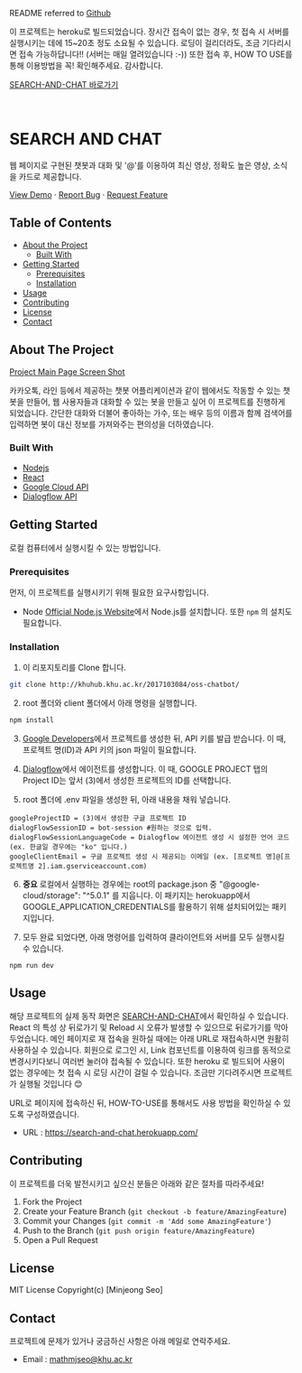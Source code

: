 README referred to [Github](https://github.com/othneildrew/Best-README-Template)

이 프로젝트는 heroku로 빌드되었습니다. 장시간 접속이 없는 경우, 첫 접속 시 서버를 실행시키는 데에 15~20초 정도 소요될 수 있습니다. 로딩이 걸리더라도, 조금 기다리시면 접속 가능하답니다!! (서버는 매일 열려있습니다 :-)) 또한 접속 후, HOW TO USE를 통해 이용방법을 꼭! 확인해주세요. 감사합니다.


[SEARCH-AND-CHAT 바로가기](https://search-and-chat.herokuapp.com/)

<!-- PROJECT LOGO -->
<br />
<p align="center">
  <h1>SEARCH AND CHAT</h1>
  <p>
    웹 페이지로 구현된 챗봇과 대화 및 '@'를 이용하여 최신 영상, 정확도 높은 영상, 소식을 카드로 제공합니다.
  </p>
  <p>
  <a href="http://khuhub.khu.ac.kr/2017103084/oss-chatbot/">View Demo</a>
  ·
  <a href="http://khuhub.khu.ac.kr/2017103084/oss-chatbot/issues">Report Bug</a>
  ·
  <a href="http://khuhub.khu.ac.kr/2017103084/oss-chatbot/merge_requests">Request Feature</a>
  </p>
</p>



<!-- TABLE OF CONTENTS -->
## Table of Contents

* [About the Project](#about-the-project)
  * [Built With](#built-with)
* [Getting Started](#getting-started)
  * [Prerequisites](#prerequisites)
  * [Installation](#installation)
* [Usage](#usage)
* [Contributing](#contributing)
* [License](#license)
* [Contact](#contact)



<!-- ABOUT THE PROJECT -->
## About The Project

[Project Main Page Screen Shot](./projectScreenShot.PNG)

카카오톡, 라인 등에서 제공하는 챗봇 어플리케이션과 같이 웹에서도 작동할 수 있는 챗봇을 만들어, 웹 사용자들과 대화할 수 있는 봇을 만들고 싶어 이 프로젝트를 진행하게 되었습니다. 간단한 대화와 더불어 좋아하는 가수, 또는 배우 등의 이름과 함께 검색어를 입력하면 봇이 대신 정보를 가져와주는 편의성을 더하였습니다.


### Built With

* [Nodejs](https://nodejs.org/en/)
* [React](https://ko.reactjs.org/)
* [Google Cloud API](https://cloud.google.com/apis)
* [Dialogflow API](https://dialogflow.cloud.google.com/)


<!-- GETTING STARTED -->
## Getting Started
  
로컬 컴퓨터에서 실행시킬 수 있는 방법입니다.

### Prerequisites
  
먼저, 이 프로젝트를 실행시키기 위해 필요한 요구사항입니다.

* Node
[Official Node.js Website](https://nodejs.org/)에서 Node.js를 설치합니다.
또한 `npm` 의 설치도 필요합니다. 

### Installation
   
1. 이 리포지토리를 Clone 합니다.
```sh
git clone http://khuhub.khu.ac.kr/2017103084/oss-chatbot/
```
  
2. root 폴더와 client 폴더에서 아래 명령을 실행합니다.
```sh
npm install
```
  
3. [Google Developers](https://console.developers.google.com/project)에서 프로젝트를 생성한 뒤, API 키를 발급 받습니다. 이 때, 프로젝트 명(ID)과 API 키의 json 파일이 필요합니다.  


4. [Dialogflow](https://dialogflow.cloud.google.com/)에서 에이전트를 생성합니다. 이 때, GOOGLE PROJECT 탭의 Project ID는 앞서 (3)에서 생성한 프로젝트의 ID를 선택합니다.  


5. root 폴더에 .env 파일을 생성한 뒤, 아래 내용을 채워 넣습니다.
```
googleProjectID = (3)에서 생성한 구글 프로젝트 ID
dialogFlowSessionID = bot-session #원하는 것으로 입력.
dialogFlowSessionLanguageCode = Dialogflow 에이전트 생성 시 설정한 언어 코드 (ex. 한글일 경우에는 "ko" 입니다.)
googleClientEmail = 구글 프로젝트 생성 시 제공되는 이메일 (ex. [프로젝트 명]@[프로젝트명 2].iam.gserviceaccount.com)
```
  
6. **중요** 로컬에서 실행하는 경우에는 root의 package.json 중 "@google-cloud/storage": "^5.0.1" 를 지웁니다. 이 패키지는 herokuapp에서 GOOGLE_APPLICATION_CREDENTIALS를 활용하기 위해 설치되어있는 패키지입니다.
  
7. 모두 완료 되었다면, 아래 명령어를 입력하여 클라이언트와 서버를 모두 실행시킬 수 있습니다.
```
npm run dev
```


<!-- USAGE EXAMPLES -->
## Usage

해당 프로젝트의 실제 동작 화면은 [SEARCH-AND-CHAT](https://search-and-chat.herokuapp.com/)에서 확인하실 수 있습니다.  
React 의 특성 상 뒤로가기 및 Reload 시 오류가 발생할 수 있으므로 뒤로가기를 막아두었습니다. 메인 페이지로 재 접속을 원하실 때에는 아래 URL로 재접속하시면 원활히 사용하실 수 있습니다. 회원으로 로그인 시, Link 컴포넌트를 이용하여 링크를 동적으로 변경시키다보니 여러번 눌러야 접속될 수 있습니다. 또한 heroku 로 빌드되어 사용이 없는 경우에는 첫 접속 시 로딩 시간이 걸릴 수 있습니다. 조금만 기다려주시면 프로젝트가 실행될 것입니다 😊  

URL로 페이지에 접속하신 뒤, HOW-TO-USE를 통해서도 사용 방법을 확인하실 수 있도록 구성하였습니다.

* URL : <https://search-and-chat.herokuapp.com/>


<!-- CONTRIBUTING -->
## Contributing

이 프로젝트를 더욱 발전시키고 싶으신 분들은 아래와 같은 절차를 따라주세요!  

1. Fork the Project
2. Create your Feature Branch (`git checkout -b feature/AmazingFeature`)
3. Commit your Changes (`git commit -m 'Add some AmazingFeature'`)
4. Push to the Branch (`git push origin feature/AmazingFeature`)
5. Open a Pull Request

<!-- CONTACT -->
## License
MIT License
Copyright(c) [Minjeong Seo]


<!-- CONTACT -->
## Contact

프로젝트에 문제가 있거나 궁금하신 사항은 아래 메일로 연락주세요.
* Email : <mathmjseo@khu.ac.kr>

